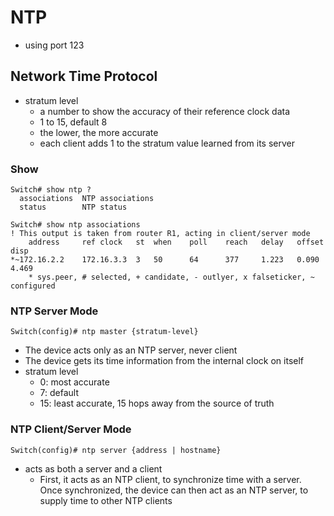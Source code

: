 # NTP
- using port 123

## Network Time Protocol
- stratum level
    - a number to show the accuracy of their reference clock data
    - 1 to 15, default 8
    - the lower, the more accurate
    - each client adds 1 to the stratum value learned from its server

### Show
```
Switch# show ntp ?
  associations  NTP associations
  status        NTP status

Switch# show ntp associations
! This output is taken from router R1, acting in client/server mode
    address     ref clock   st  when    poll    reach   delay   offset  disp
*~172.16.2.2    172.16.3.3  3   50      64      377     1.223   0.090   4.469
    * sys.peer, # selected, + candidate, - outlyer, x falseticker, ~ configured
```

### NTP Server Mode
```
Switch(config)# ntp master {stratum-level}
```
- The device acts only as an NTP server, never client
- The device gets its time information from the internal clock on itself
- stratum level
    - 0: most accurate
    - 7: default
    - 15: least accurate, 15 hops away from the source of truth

### NTP Client/Server Mode
```
Switch(config)# ntp server {address | hostname}
```
- acts as both a server and a client
    - First, it acts as an NTP client, to synchronize time with a server. Once synchronized, the device can then act as an NTP server, to supply time to other NTP clients
